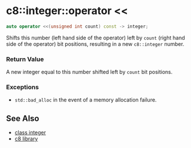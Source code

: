 # c8::integer::operator &lt;&lt; #

```cpp
auto operator <<(unsigned int count) const -> integer;
```

Shifts this number (left hand side of the operator) left by `count` (right hand side of the operator) bit positions, resulting in a new `c8::integer` number.

### Return Value ###

A new integer equal to this number shifted left by `count` bit positions.

### Exceptions ###

* `std::bad_alloc` in the event of a memory allocation failure.

## See Also ##

* [class integer](c8_integer)
* [c8 library](c8)


